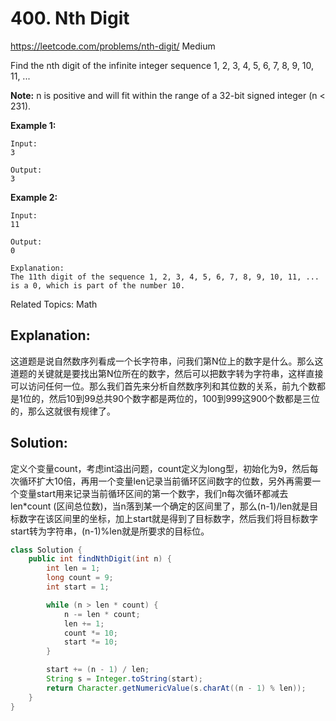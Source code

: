 # 400. Nth Digit
<https://leetcode.com/problems/nth-digit/>
Medium

Find the nth digit of the infinite integer sequence 1, 2, 3, 4, 5, 6, 7, 8, 9, 10, 11, ...

**Note:**
n is positive and will fit within the range of a 32-bit signed integer (n < 231).

**Example 1:**

    Input:
    3

    Output:
    3

**Example 2:**

    Input:
    11

    Output:
    0

    Explanation:
    The 11th digit of the sequence 1, 2, 3, 4, 5, 6, 7, 8, 9, 10, 11, ... is a 0, which is part of the number 10.

Related Topics: Math

## Explanation: 
这道题是说自然数序列看成一个长字符串，问我们第N位上的数字是什么。那么这道题的关键就是要找出第N位所在的数字，然后可以把数字转为字符串，这样直接可以访问任何一位。那么我们首先来分析自然数序列和其位数的关系，前九个数都是1位的，然后10到99总共90个数字都是两位的，100到999这900个数都是三位的，那么这就很有规律了。


## Solution: 
定义个变量count，考虑int溢出问题，count定义为long型，初始化为9，然后每次循环扩大10倍，再用一个变量len记录当前循环区间数字的位数，另外再需要一个变量start用来记录当前循环区间的第一个数字，我们n每次循环都减去len*count (区间总位数)，当n落到某一个确定的区间里了，那么(n-1)/len就是目标数字在该区间里的坐标，加上start就是得到了目标数字，然后我们将目标数字start转为字符串，(n-1)%len就是所要求的目标位。

```java
class Solution {
    public int findNthDigit(int n) {
        int len = 1;
		long count = 9;
		int start = 1;

		while (n > len * count) {
			n -= len * count;
			len += 1;
			count *= 10;
			start *= 10;
		}

		start += (n - 1) / len;
		String s = Integer.toString(start);
		return Character.getNumericValue(s.charAt((n - 1) % len));
    }
}
```